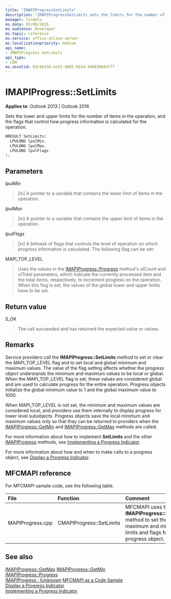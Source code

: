 ```yaml
---
title: "IMAPIProgressSetLimits"
description: "IMAPIProgressSetLimits sets the limits for the number of items in the operation, and the flags that control how progress information is calculated."
manager: lindalu
ms.date: 03/09/2015
ms.audience: Developer
ms.topic: reference
ms.service: office-online-server
ms.localizationpriority: medium
api_name:
- IMAPIProgress.SetLimits
api_type:
- COM
ms.assetid: 63c9e316-ee53-4065-8154-449639643ff7
---
```


# IMAPIProgress::SetLimits

**Applies to**: Outlook 2013 | Outlook 2016
  
Sets the lower and upper limits for the number of items in the operation, and the flags that control how progress information is calculated for the operation.
  
```cpp
HRESULT SetLimits(
  LPULONG lpulMin,
  LPULONG lpulMax,
  LPULONG lpulFlags
);
```

## Parameters

 _lpulMin_
  
> [in] A pointer to a variable that contains the lower limit of items in the operation.

 _lpulMax_
  
> [in] A pointer to a variable that contains the upper limit of items in the operation.

 _lpulFlags_
  
> [in] A bitmask of flags that controls the level of operation on which progress information is calculated. The following flag can be set:

MAPI_TOP_LEVEL
  
> Uses the values in the [IMAPIProgress::Progress](imapiprogress-progress.md) method's _ulCount_ and _ulTotal_ parameters, which indicate the currently processed item and the total items, respectively, to increment progress on the operation. When this flag is set, the values of the global lower and upper limits have to be set.

## Return value

S_OK
  
> The call succeeded and has returned the expected value or values.

## Remarks

Service providers call the **IMAPIProgress::SetLimits** method to set or clear the MAPI_TOP_LEVEL flag and to set local and global minimum and maximum values. The value of the flag setting affects whether the progress object understands the minimum and maximum values to be local or global. When the MAPI_TOP_LEVEL flag is set, these values are considered global and are used to calculate progress for the entire operation. Progress objects initialize the global minimum value to 1 and the global maximum value to 1000.
  
When MAPI_TOP_LEVEL is not set, the minimum and maximum values are considered local, and providers use them internally to display progress for lower level subobjects. Progress objects save the local minimum and maximum values only so that they can be returned to providers when the [IMAPIProgress::GetMin](imapiprogress-getmin.md) and [IMAPIProgress::GetMax](imapiprogress-getmax.md) methods are called.
  
For more information about how to implement **SetLimits** and the other [IMAPIProgress](imapiprogressiunknown.md) methods, see [Implementing a Progress Indicator](implementing-a-progress-indicator.md).
  
For more information about how and when to make calls to a progress object, see [Display a Progress Indicator](how-to-display-a-progress-indicator.md).
  
## MFCMAPI reference

For MFCMAPI sample code, see the following table.
  
|**File**|**Function**|**Comment**|
|:-----|:-----|:-----|
|MAPIProgress.cpp  <br/> |CMAPIProgress::SetLimits  <br/> |MFCMAPI uses the **IMAPIProgress::SetLimits** method to set the maximum and minimum limits and flags for the progress object. |

## See also

[IMAPIProgress::GetMax](imapiprogress-getmax.md)
[IMAPIProgress::GetMin](imapiprogress-getmin.md)  
[IMAPIProgress::Progress](imapiprogress-progress.md)  
[IMAPIProgress : IUnknown](imapiprogressiunknown.md)
[MFCMAPI as a Code Sample](mfcmapi-as-a-code-sample.md)  
[Display a Progress Indicator](how-to-display-a-progress-indicator.md)  
[Implementing a Progress Indicator](implementing-a-progress-indicator.md)
